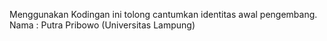 Menggunakan Kodingan ini tolong cantumkan identitas awal pengembang.
Nama : Putra Pribowo (Universitas Lampung)
